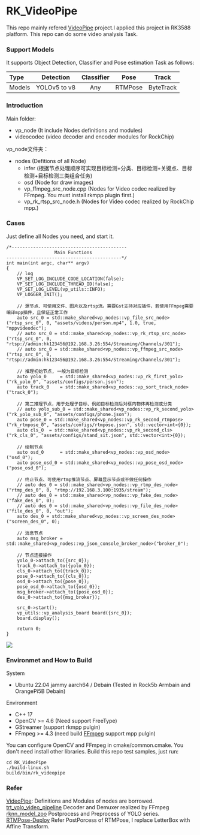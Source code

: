 # RK_VideoPipe
This repo mainly refered [VideoPipe](https://github.com/sherlockchou86/VideoPipe.git) project.I applied this project in RK3588 platform.
This repo can do some video analysis Task.

### Support Models

It supports Object Detection, Classifier and Pose estimation Task as follows:

| Type| Detection | Classifier | Pose | Track |
|:------|:------------:|:------------:|:------------:|:------------:|
| Models | YOLOv5 to v8 | Any | RTMPose | ByteTrack |


### Introduction

Main folder:
- vp_node (It include Nodes definitions and modules)
- videocodec (video decoder and encoder modules for RockChip)

vp_node文件夹：
- nodes (Defitions of all Node)
  - infer (根据节点处理顺序可实现目标检测+分类、目标检测+关键点、目标检测+目标检测三类组合任务)
  - osd (Node for draw images)
  - vp_ffmpeg_src_node.cpp (Nodes for Video codec realized by FFmpeg. You must install rkmpp plugin first.)
  - vp_rk_rtsp_src_node.h  (Nodes for Video codec realized by RockChip mpp.)

### Cases

Just define all Nodes you need, and start it.
```
/*-------------------------------------------
                  Main Functions
-------------------------------------------*/
int main(int argc, char** argv) 
{
    // log
    VP_SET_LOG_INCLUDE_CODE_LOCATION(false);
    VP_SET_LOG_INCLUDE_THREAD_ID(false);
    VP_SET_LOG_LEVEL(vp_utils::INFO);
    VP_LOGGER_INIT();

    // 源节点、可使用文件、图片以及rtsp流。需要Gst支持对应插件，若使用FFmpeg需要编译mpp插件，且保证正常工作
    auto src_0 = std::make_shared<vp_nodes::vp_file_src_node>("rtsp_src_0", 0, "assets/videos/person.mp4", 1.0, true, "mppvideodec");
    // auto src_0 = std::make_shared<vp_nodes::vp_rk_rtsp_src_node>("rtsp_src_0", 0, "rtsp://admin:hk123456@192.168.3.26:554/Streaming/Channels/301");
    // auto src_0 = std::make_shared<vp_nodes::vp_ffmpeg_src_node>("rtsp_src_0", 0, "rtsp://admin:hk123456@192.168.3.26:554/Streaming/Channels/301");

    // 推理初始节点, 一般为目标检测
    auto yolo_0     = std::make_shared<vp_nodes::vp_rk_first_yolo>("rk_yolo_0", "assets/configs/person.json");    
    auto track_0    = std::make_shared<vp_nodes::vp_sort_track_node>("track_0");

    // 第二推理节点，用于处理子目标、例如目标检测后对框内物体再检测或分类
    // auto yolo_sub_0 = std::make_shared<vp_nodes::vp_rk_second_yolo>("rk_yolo_sub_0", "assets/configs/phone.json");
    auto pose_0 = std::make_shared<vp_nodes::vp_rk_second_rtmpose>("rk_rtmpose_0", "assets/configs/rtmpose.json", std::vector<int>{0});
    auto cls_0  = std::make_shared<vp_nodes::vp_rk_second_cls>("rk_cls_0", "assets/configs/stand_sit.json", std::vector<int>{0});

    // 绘制节点    
    auto osd_0      = std::make_shared<vp_nodes::vp_osd_node>("osd_0");
    auto pose_osd_0 = std::make_shared<vp_nodes::vp_pose_osd_node>("pose_osd_0");

    // 终止节点、可使用rtmp推流节点、屏幕显示节点或不做任何操作
    // auto des_0 = std::make_shared<vp_nodes::vp_rtmp_des_node>("rtmp_des_0", 0, "rtmp://192.168.3.100:1935/stream");
    // auto des_0 = std::make_shared<vp_nodes::vp_fake_des_node>("fake_des_0", 0);
    // auto des_0 = std::make_shared<vp_nodes::vp_file_des_node>("file_des_0", 0, "out");
    auto des_0 = std::make_shared<vp_nodes::vp_screen_des_node>("screen_des_0", 0);

    // 消息节点
    auto msg_broker = std::make_shared<vp_nodes::vp_json_console_broker_node>("broker_0");

    // 节点连接操作
    yolo_0->attach_to({src_0});
    track_0->attach_to({yolo_0});
    cls_0->attach_to({track_0});
    pose_0->attach_to({cls_0});
    osd_0->attach_to({pose_0});
    pose_osd_0->attach_to({osd_0});
    msg_broker->attach_to({pose_osd_0});
    des_0->attach_to({msg_broker});

    src_0->start();
    vp_utils::vp_analysis_board board({src_0});
    board.display();

    return 0;
}
```
![](./assets/sources/sample.png)

### Environmet and How to Build

System
- Ubuntu 22.04 jammy aarch64 / Debain (Tested in Rock5b Armbain and OrangePi5B Debain)

Environment
- C++ 17
- OpenCV >= 4.6 (Need support FreeType)
- GStreamer (support rkmpp pulgin)
- FFmpeg >= 4.3 (need build [FFmpeg](https://github.com/nyanmisaka/ffmpeg-rockchip) support mpp pulgin)

You can configure OpenCV and FFmpeg in cmake/common.cmake. You don't need install other libraries. Build this repo test samples, just run:
```
cd RK_VideoPipe
./build-linux.sh
build/bin/rk_videopipe
```

### Refer

[VideoPipe](https://github.com/sherlockchou86/VideoPipe.git): Definitions and Modules of nodes are borrowed. \
[trt_yolo_video_pipeline](https://github.com/1461521844lijin/trt_yolo_video_pipeline.git) Decoder and Demuxer realized by FFmpeg \
[rknn_model_zoo](https://github.com/airockchip/rknn_model_zoo) Postprocess and Preprocess of YOLO series. \
[RTMPose-Deploy](https://github.com/HW140701/RTMPose-Deploy) Refer PostPorcess of RTMPose, I replace LetterBox with Affine Transform.